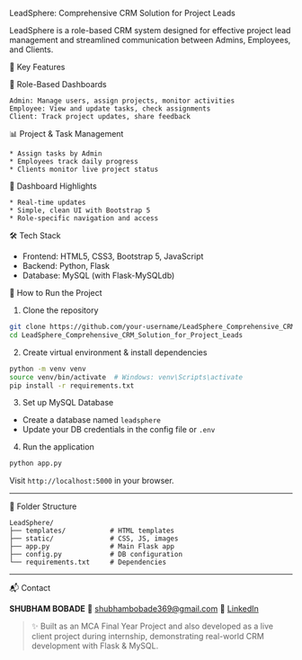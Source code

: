 LeadSphere: Comprehensive CRM Solution for Project Leads

LeadSphere is a role-based CRM system designed for effective project lead management and streamlined communication between Admins, Employees, and Clients.


🌟 Key Features

🔐 Role-Based Dashboards

    Admin: Manage users, assign projects, monitor activities
    Employee: View and update tasks, check assignments
    Client: Track project updates, share feedback

   📊 Project & Task Management

    * Assign tasks by Admin
    * Employees track daily progress
    * Clients monitor live project status

   📅 Dashboard Highlights

    * Real-time updates
    * Simple, clean UI with Bootstrap 5
    * Role-specific navigation and access


🛠 Tech Stack

* Frontend: HTML5, CSS3, Bootstrap 5, JavaScript
* Backend: Python, Flask
* Database: MySQL (with Flask-MySQLdb)


🚀 How to Run the Project

1. Clone the repository

```bash
git clone https://github.com/your-username/LeadSphere_Comprehensive_CRM_Solution_for_Project_Leads.git
cd LeadSphere_Comprehensive_CRM_Solution_for_Project_Leads
```

2. Create virtual environment & install dependencies

```bash
python -m venv venv
source venv/bin/activate  # Windows: venv\Scripts\activate
pip install -r requirements.txt
```

3. Set up MySQL Database

* Create a database named `leadsphere`
* Update your DB credentials in the config file or `.env`

4. Run the application

```bash
python app.py
```

Visit `http://localhost:5000` in your browser.

---


📁 Folder Structure

```
LeadSphere/
├── templates/           # HTML templates
├── static/              # CSS, JS, images
├── app.py               # Main Flask app
├── config.py            # DB configuration
└── requirements.txt     # Dependencies
```

---

📬 Contact

**SHUBHAM BOBADE**
📧 [shubhambobade369@gmail.com](mailto:shubhambobade369@gmail.com)
🔗 [LinkedIn](https://www.linkedin.com/in/shubham-bobade-494104228)


> ✨ Built as an MCA Final Year Project and also developed as a live client project during internship, demonstrating real-world CRM development with Flask & MySQL.
